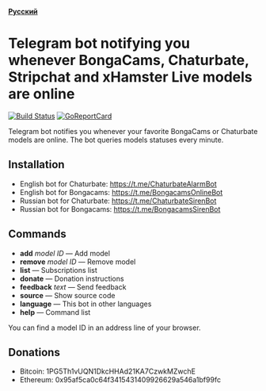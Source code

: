 __[Русский](README.md)__

Telegram bot notifying you whenever BongaCams, Chaturbate, Stripchat and xHamster Live models are online
========================================================================================================

[![Build Status](https://travis-ci.org/bcmk/siren.png)](https://travis-ci.org/bcmk/siren)
[![GoReportCard](http://goreportcard.com/badge/bcmk/siren)](http://goreportcard.com/report/bcmk/siren)

Telegram bot notifies you whenever your favorite BongaCams or Chaturbate models are online.
The bot queries models statuses every minute.

Installation
------------

* English bot for Chaturbate: https://t.me/ChaturbateAlarmBot
* English bot for Bongacams: https://t.me/BongacamsOnlineBot
* Russian bot for Chaturbate: https://t.me/ChaturbateSirenBot
* Russian bot for Bongacams: https://t.me/BongacamsSirenBot

Commands
--------

* __add__ _model ID_ — Add model
* __remove__ _model ID_ — Remove model
* __list__ — Subscriptions list
* __donate__ — Donation instructions
* __feedback__ _text_ — Send feedback
* __source__ — Show source code
* __language__ — This bot in other languages
* __help__ — Command list

You can find a model ID in an address line of your browser.

Donations
---------

* Bitcoin: 1PG5Th1vUQN1DkcHHAd21KA7CzwkMZwchE
* Ethereum: 0x95af5ca0c64f3415431409926629a546a1bf99fc
